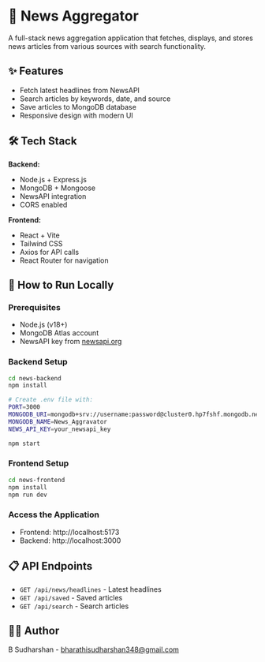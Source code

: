 # 📰 News Aggregator

A full-stack news aggregation application that fetches, displays, and stores news articles from various sources with search functionality.

## ✨ Features

- Fetch latest headlines from NewsAPI
- Search articles by keywords, date, and source
- Save articles to MongoDB database
- Responsive design with modern UI

## 🛠️ Tech Stack

**Backend:**
- Node.js + Express.js
- MongoDB + Mongoose
- NewsAPI integration
- CORS enabled

**Frontend:**
- React + Vite
- Tailwind CSS
- Axios for API calls
- React Router for navigation

## 🚀 How to Run Locally

### Prerequisites
- Node.js (v18+)
- MongoDB Atlas account
- NewsAPI key from [newsapi.org](https://newsapi.org)

### Backend Setup
```bash
cd news-backend
npm install

# Create .env file with:
PORT=3000
MONGODB_URI=mongodb+srv://username:password@cluster0.hp7fshf.mongodb.net
MONGODB_NAME=News_Aggravator
NEWS_API_KEY=your_newsapi_key

npm start
```

### Frontend Setup
```bash
cd news-frontend
npm install
npm run dev
```

### Access the Application
- Frontend: http://localhost:5173
- Backend: http://localhost:3000

## 📋 API Endpoints

- `GET /api/news/headlines` - Latest headlines
- `GET /api/saved` - Saved articles
- `GET /api/search` - Search articles

## 👨‍💻 Author

B Sudharshan - bharathisudharshan348@gmail.com